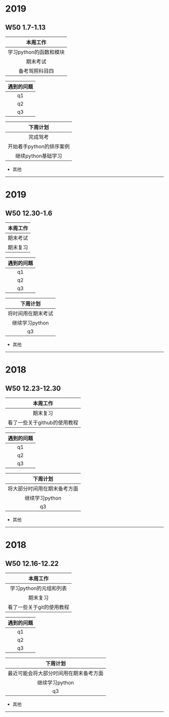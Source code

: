 # 2019
## W50 1.7-1.13
| 本周工作 | 
| :-: | 
| 学习python的函数和模块  |  
| 期末考试   | 
| 备考驾照科目四  |  

| 遇到的问题 | 
| :-: | 
| q1   |  
| q2   | 
| q3   |  

| 下周计划 | 
| :-: | 
| 完成驾考  |  
| 开始着手python的排序案例  | 
| 继续python基础学习   |  

* 其他
-------------------------------------------------------------

# 2019
## W50 12.30-1.6
| 本周工作 | 
| :-: | 
| 期末考试 |  
| 期末复习   |  

| 遇到的问题 | 
| :-: | 
| q1   |  
| q2   | 
| q3   |  

| 下周计划 | 
| :-: | 
| 将时间用在期末考试   |  
| 继续学习python   | 
| q3   |  

* 其他
-------------------------------------------------------------

# 2018
## W50 12.23-12.30
| 本周工作 | 
| :-: | 
| 期末复习   | 
| 看了一些关于github的使用教程   |  

| 遇到的问题 | 
| :-: | 
| q1   |  
| q2   | 
| q3   |  

| 下周计划 | 
| :-: | 
| 将大部分时间用在期末备考方面   |  
| 继续学习python   | 
| q3   |  

* 其他
-------------------------------------------------------------

# 2018
## W50 12.16-12.22
| 本周工作 | 
| :-: | 
| 学习python的元组和列表   |  
| 期末复习   | 
| 看了一些关于git的使用教程   |  

| 遇到的问题 | 
| :-: | 
| q1   |  
| q2   | 
| q3   |  

| 下周计划 | 
| :-: | 
| 最近可能会将大部分时间用在期末备考方面   |  
| 继续学习python   | 
| q3   |  

* 其他
-------------------------------------------------------------
